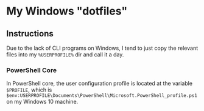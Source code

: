# My Windows "dotfiles"

## Instructions

Due to the lack of CLI programs on Windows, I tend to just copy the relevant
files into my `%USERPROFILE%` dir and call it a day.

### PowerShell Core

In PowerShell core, the user configuration profile is located at the variable
`$PROFILE`, which is `$env:USERPROFILE\Documents\PowerShell\Microsoft.PowerShell_profile.ps1`
on my Windows 10 machine.
